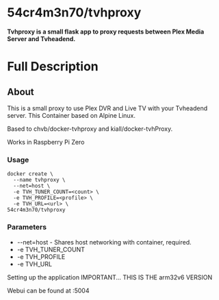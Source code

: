 # **54cr4m3n70/tvhproxy**
**Tvhproxy is a small flask app to proxy requests between Plex Media Server and Tvheadend.**



# Full Description

## About

This is a small proxy to use Plex DVR and Live TV with your Tvheadend server. This Container based on Alpine Linux.

Based to chvb/docker-tvhproxy and kiall/docker-tvhProxy.

Works in Raspberry Pi Zero

### Usage
```
docker create \
  --name tvhproxy \
  --net=host \
  -e TVH_TUNER_COUNT=<count> \
  -e TVH_PROFILE=<profile> \
  -e TVH_URL=<url> \
54cr4m3n70/tvhproxy
```
  
### Parameters

* --net=host - Shares host networking with container, required.
* -e TVH_TUNER_COUNT
* -e TVH_PROFILE
* -e TVH_URL


Setting up the application
IMPORTANT... THIS IS THE arm32v6 VERSION

Webui can be found at <your-ip>:5004
